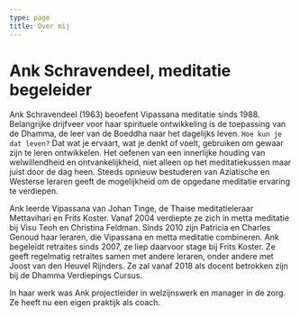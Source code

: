 ```yaml
---
type: page
title: Over mij
---
```


# Ank Schravendeel, meditatie begeleider

Ank Schravendeel (1963) beoefent Vipassana meditatie sinds 1988. Belangrijke drijfveer voor haar spirituele ontwikkeling is de toepassing van de Dhamma, de leer van de Boeddha naar het dagelijks leven. `Hoe kun je dat leven?` Dat wat je ervaart, wat je denkt of voelt, gebruiken om gewaar zijn te leren ontwikkelen. Het oefenen van een innerlijke houding van welwillendheid en ontvankelijkheid, niet alleen op het meditatiekussen maar juist door de dag heen. Steeds opnieuw bestuderen van Aziatische en Westerse leraren geeft de mogelijkheid om de opgedane meditatie ervaring te verdiepen.

Ank leerde Vipassana van Johan Tinge, de Thaise meditatieleraar Mettavihari en Frits Koster. Vanaf 2004 verdiepte ze zich in metta meditatie bij Visu Teoh en Christina Feldman. Sinds 2010 zijn Patricia en Charles Genoud haar leraren, die Vipassana en metta meditatie combineren. Ank begeleidt retraites sinds 2007, ze liep daarvoor stage bij Frits Koster. Ze geeft regelmatig retraites samen met andere leraren, onder andere met Joost van den Heuvel Rijnders. Ze zal vanaf 2018 als docent betrokken zijn bij de Dhamma Verdiepings Cursus.

In haar werk was Ank projectleider in welzijnswerk en manager in de zorg. Ze heeft nu een eigen praktijk als coach.
